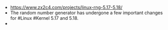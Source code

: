 - https://www.zx2c4.com/projects/linux-rng-5.17-5.18/
- The random number generator has undergone a few important changes for #Linux #Kernel 5.17 and 5.18.
-